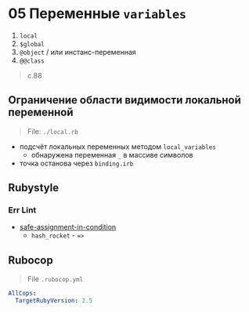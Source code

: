 # 05 Переменные `variables`

1. `local`
2. `$global`
3. `@object` / или инстанс-переменная
4. `@@class`

> c.88

## Ограничение области видимости локальной переменной

> File: `./local.rb`

- подсчёт локальных переменных методом `local_variables`
  - обнаружена переменная `_` в массиве символов
- точка останова через `binding.irb`

## Rubystyle

### Err Lint

- [safe-assignment-in-condition](https://rubystyle.guide/#safe-assignment-in-condition)
  - `hash_rocket` - `=>`

<!-- //TODO -->
## Rubocop

> File `.rubocop.yml`

```yml
AllCops:
  TargetRubyVersion: 2.5
```

